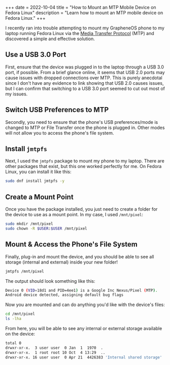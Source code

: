 +++
date = 2022-10-04
title = "How to Mount an MTP Mobile Device on Fedora Linux"
description = "Learn how to mount an MTP mobile device on Fedora Linux."
+++

I recently ran into trouble attempting to mount my GrapheneOS phone to
my laptop running Fedora Linux via the [Media Transfer
Protocol](https://en.wikipedia.org/wiki/Media_transfer_protocol) (MTP)
and discovered a simple and effective solution.

## Use a USB 3.0 Port

First, ensure that the device was plugged in to the laptop through a USB
3.0 port, if possible. From a brief glance online, it seems that USB 2.0
ports may cause issues with dropped connections over MTP. This is purely
anecdotal since I don't have any evidence to link showing that USB 2.0
causes issues, but I can confirm that switching to a USB 3.0 port seemed
to cut out most of my issues.

## Switch USB Preferences to MTP

Secondly, you need to ensure that the phone's USB preferences/mode is
changed to MTP or File Transfer once the phone is plugged in. Other
modes will not allow you to access the phone's file system.

## Install `jmtpfs`

Next, I used the `jmtpfs` package to mount my phone to my
laptop. There are other packages that exist, but this one worked
perfectly for me. On Fedora Linux, you can install it like this:

```sh
sudo dnf install jmtpfs -y
```

## Create a Mount Point

Once you have the package installed, you just need to create a folder
for the device to use as a mount point. In my case, I used
`/mnt/pixel`:

```sh
sudo mkdir /mnt/pixel
sudo chown -R $USER:$USER /mnt/pixel
```

## Mount & Access the Phone's File System

Finally, plug-in and mount the device, and you should be able to see all
storage (internal and external) inside your new folder!

```sh
jmtpfs /mnt/pixel
```

The output should look something like this:

```sh
Device 0 (VID=18d1 and PID=4ee1) is a Google Inc Nexus/Pixel (MTP).
Android device detected, assigning default bug flags
```

Now you are mounted and can do anything you'd like with the device's
files:

```sh
cd /mnt/pixel
ls -lha
```

From here, you will be able to see any internal or external storage
available on the device:

```sh
total 0
drwxr-xr-x.  3 user user  0 Jan  1  1970  .
drwxr-xr-x.  1 root root 10 Oct  4 13:29  ..
drwxr-xr-x. 16 user user  0 Apr 21  4426383 'Internal shared storage'
```
